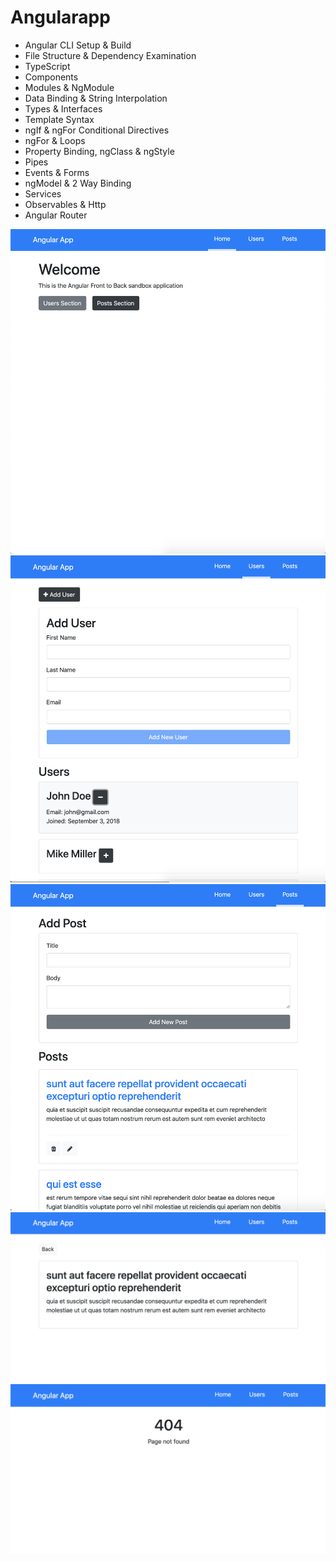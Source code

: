 # Angularapp

- Angular CLI Setup & Build
- File Structure & Dependency Examination
- TypeScript
- Components
- Modules & NgModule
- Data Binding & String Interpolation
- Types & Interfaces
- Template Syntax
- ngIf & ngFor Conditional Directives
- ngFor & Loops
- Property Binding, ngClass & ngStyle
- Pipes
- Events & Forms
- ngModel & 2 Way Binding
- Services
- Observables & Http
- Angular Router


![image](https://github.com/ttcode10/angularapp/blob/master/screenshots/1.png)
![image](https://github.com/ttcode10/angularapp/blob/master/screenshots/2.png)
![image](https://github.com/ttcode10/angularapp/blob/master/screenshots/3.png)
![image](https://github.com/ttcode10/angularapp/blob/master/screenshots/4.png)
![image](https://github.com/ttcode10/angularapp/blob/master/screenshots/5.png)


